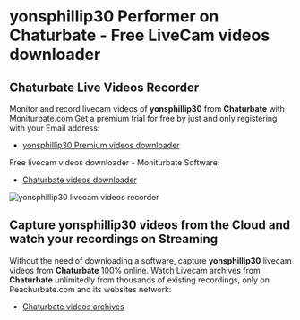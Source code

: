 # yonsphillip30 Performer on Chaturbate - Free LiveCam videos downloader

## Chaturbate Live Videos Recorder

Monitor and record livecam videos of **yonsphillip30** from **Chaturbate** with Moniturbate.com
Get a premium trial for free by just and only registering with your Email address:
* [yonsphillip30 Premium videos downloader](https://moniturbate.com/request-demo-licence-key.html)

Free livecam videos downloader - Moniturbate Software:
* [Chaturbate videos downloader](https://moniturbate.com/moniturbate-download-software.html)

![yonsphillip30 livecam videos recorder](https://peachurnet.com/templates/moniturbate-software.png)


## Capture yonsphillip30 videos from the Cloud and watch your recordings on Streaming

Without the need of downloading a software, capture **yonsphillip30** livecam videos from **Chaturbate** 100% online.
Watch Livecam archives from **Chaturbate** unlimitedly from thousands of existing recordings, only on Peachurbate.com and its websites network:
* [Chaturbate videos archives](https://peachurnet.com/)